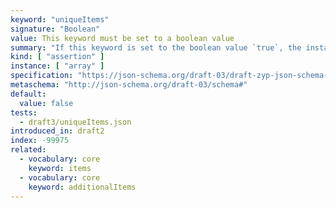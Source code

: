 ```yaml
---
keyword: "uniqueItems"
signature: "Boolean"
value: This keyword must be set to a boolean value
summary: "If this keyword is set to the boolean value `true`, the instance validates successfully if all of its elements are unique."
kind: [ "assertion" ]
instance: [ "array" ]
specification: "https://json-schema.org/draft-03/draft-zyp-json-schema-03.pdf#5.15"
metaschema: "http://json-schema.org/draft-03/schema#"
default:
  value: false
tests:
  - draft3/uniqueItems.json
introduced_in: draft2
index: -99975
related:
  - vocabulary: core
    keyword: items
  - vocabulary: core
    keyword: additionalItems
---
```

